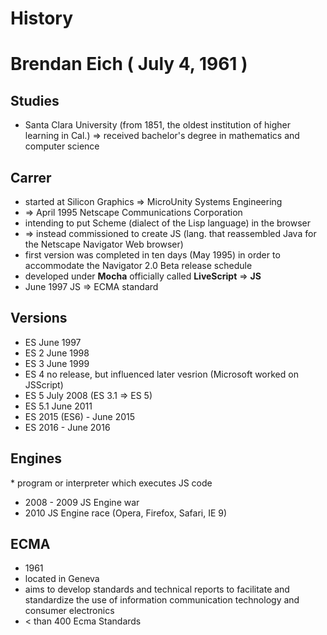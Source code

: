 # History 

# Brendan Eich ( July 4, 1961 )
 
## Studies
 * Santa Clara University (from 1851, the oldest institution of higher learning in Cal.)
 => received bachelor's degree in mathematics and computer science
 
## Carrer
 * started at Silicon Graphics => MicroUnity Systems Engineering 
 * => April 1995 Netscape Communications Corporation  
 * intending to put Scheme (dialect of the Lisp language) in the browser
 * => instead commissioned to create JS (lang. that reassembled Java for the  Netscape Navigator Web browser)
 * first version was completed in ten days (May 1995) in order to accommodate the Navigator 2.0 Beta release schedule
 * developed under **Mocha** officially called **LiveScript** => **JS**
 * June 1997 JS => ECMA standard
 
 ## Versions
 * ES     June 1997
 * ES 2   June 1998
 * ES 3   June 1999
 * ES 4   no release, but influenced later vesrion (Microsoft worked on JSScript)
 * ES 5   July 2008 (ES 3.1 => ES 5)
 * ES 5.1 June 2011
 * ES 2015 (ES6) - June 2015
 * ES 2016 - June 2016
 
 ## Engines
 * program or interpreter which executes JS code
 * 2008 - 2009 JS Engine war
 * 2010 JS Engine race (Opera, Firefox, Safari, IE 9)
 
 
 
## ECMA
 * 1961
 * located in Geneva
 * aims to develop standards and technical reports to facilitate and standardize the use of information communication technology and consumer electronics
 * < than 400 Ecma Standards
 
 
